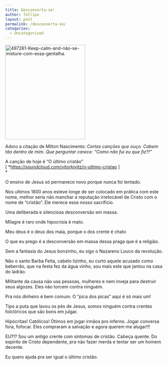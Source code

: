 ```yaml
---
title: Desconverta-se!
author: fellipe
layout: post
permalink: /desconverta-se/
categories:
  - Uncategorized
---
```

[<img class="size-medium wp-image-237 aligncenter" alt="497261-Keep-calm-and-não-se-misture-com-essa-gentalha." src="http://fellipebrito.com/wp-content/uploads/2014/08/497261-Keep-calm-and-não-se-misture-com-essa-gentalha.-254x300.jpg" width="254" height="300" />][1]

Adoro a citação de Milton Nascimento: *Certas canções que ouço. Cabem tão dentro de mim. Que perguntar carece: &#8220;Como não fui eu que fiz?!&#8221;*

A canção de hoje é &#8220;O último cristão&#8221; [ *<a href="https://soundcloud.com/vitorkivitz/o-ultimo-cristao" target="_blank">https://soundcloud.com/vitorkivitz/o-ultimo-cristao</a> ]  
*

O ensino de Jesus só permanece novo porque nunca foi tentado.

Nos ultimos 1800 anos esteve longe de ser colocado em prática com este nome, melhor seria não manchar a reputação irretocável de Cristo com o nome de &#8220;cristão&#8221;. Ele merece esse nosso sacrificio.

Uma deliberada e silenciosa desconversão em massa.

Milagre é raro onde hipocrisia é mato.

Meu deus é o deus dos maia, porque o dos crente é chato

O que eu prego é a desconversão em massa dessa praga que é a religião.

Sem a fantasia do Jesus bonzinho, eu sigo o Nazareno Louco da revolução.

Não o santo Barba Feita, cabelo lizinho, eu curto aquele acusado como beberrão, que na festa fez da água vinho, sou mais este que jantou na casa do ladrão.

Militante da causa não usa pessoas, mulheres e nem inveja para destruir seus algozes. Eles não torcem contra ninguém.

Pra nós dinheiro é bem comum. O &#8220;pica dos picas&#8221; aqui é só mais um!

Tipo a puta que lavou os pés de Jesus, somos ninguém contra crentes folclóricos que são bons em julgar.

Hipócritas! Católicos! Ótimos em jogar irmãos pro inferno. Jogar conversa fora, fofocar. Eles compraram a salvação e agora querem me alugar!!!

EU?!? Sou um antigo crente com sintomas de cristão. Cabeça quente. Do espirito de Cristo dependente, pra não fazer merda e tentar ser um homem decente.

Eu quero ajuda pra ser igual o último cristão.

 [1]: http://fellipebrito.com/wp-content/uploads/2014/08/497261-Keep-calm-and-não-se-misture-com-essa-gentalha..jpg